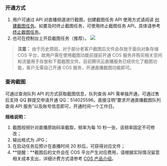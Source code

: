 ### 开通方式
1. 用户可通过 API 对直播频道进行截图，创建截图任务 API 使用方式请阅读 [创建截图任务](https://cloud.tencent.com/document/product/267/4726)。如要及时终止截图任务，可使用终止截图任务 API，具体请参考 [终止截图任务](https://cloud.tencent.com/document/product/267/4727)。
2. 也可在控制台上开启截图任务（推荐）。
![](https://mc.qcloudimg.com/static/img/c5a1a995347bca1c46a2693e05a83772/image.png)

>**注意：**
>由于历史原因，对于部分老客户截图后文件会存放于面向对象存储 COS 平台，故用户需在使用截图功能前提前开通 COS 服务并购买相关空间和流量用于存放和下载截图文件。目前腾讯云直播服务已经优化了截图功能，客户无需自己开通 COS 服务，开通直播截图功能即可。

### 查询截图
可通过查询队列 API 的方式获取截图信息，队列查询 API 需单独开通，可通过售后支持 QQ 群提交申请开通 QQ：514025596。直接注明“要求开通直播截图队列查询 API 服务”以及账号信息即可，开通时间一个工作日。

**规格说明：**
1. 截图视频针对直播原始码率截取，频率为每 10 秒一张，该频率固定不可修改；
2. 输出格式为 JPG；
3. 在启动任务后预计在直播时间 20 秒后，可获得对应文件；
4. **提醒：**截图后的文件会在 COS 平台产生对应费用，请根据实际情况留意相关成本支出，详细计费方式请参考 [COS 产品介绍](http://cloud.tencent.com/product/cos.html)。